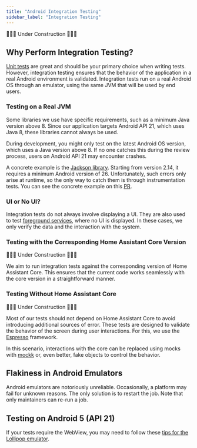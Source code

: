 ```yaml
---
title: "Android Integration Testing"
sidebar_label: "Integration Testing"
---
```


🚧🚧🚧 Under Construction 🚧🚧🚧

## Why Perform Integration Testing?

[Unit tests](unit_testing) are great and should be your primary choice when writing tests. However, integration testing ensures that the behavior of the application in a real Android environment is validated. Integration tests run on a real Android OS through an emulator, using the same JVM that will be used by end users.

### Testing on a Real JVM

Some libraries we use have specific requirements, such as a minimum Java version above 8. Since our application targets Android API 21, which uses Java 8, these libraries cannot always be used. 

During development, you might only test on the latest Android OS version, which uses a Java version above 8. If no one catches this during the review process, users on Android API 21 may encounter crashes.

A concrete example is the [Jackson library](https://github.com/FasterXML/jackson). Starting from version 2.14, it requires a minimum Android version of 26. Unfortunately, such errors only arise at runtime, so the only way to catch them is through instrumentation tests. You can see the concrete example on this [PR](https://github.com/home-assistant/android/pull/5108).

### UI or No UI?

Integration tests do not always involve displaying a UI. They are also used to test [foreground services](https://developer.android.com/develop/background-work/services/fgs), where no UI is displayed. In these cases, we only verify the data and the interaction with the system.

### Testing with the Corresponding Home Assistant Core Version

🚧🚧🚧 Under Construction 🚧🚧🚧

We aim to run integration tests against the corresponding version of Home Assistant Core. This ensures that the current code works seamlessly with the core version in a straightforward manner.

### Testing Without Home Assistant Core

🚧🚧🚧 Under Construction 🚧🚧🚧

Most of our tests should not depend on Home Assistant Core to avoid introducing additional sources of error. These tests are designed to validate the behavior of the screen during user interactions. For this, we use the [Espresso](https://developer.android.com/training/testing/espresso) framework.

In this scenario, interactions with the core can be replaced using mocks with [mockk](https://mockk.io/) or, even better, fake objects to control the behavior.

## Flakiness in Android Emulators

Android emulators are notoriously unreliable. Occasionally, a platform may fail for unknown reasons. The only solution is to restart the job. Note that only maintainers can re-run a job.

## Testing on Android 5 (API 21)

If your tests require the WebView, you may need to follow these [tips for the Lollipop emulator](../tips/lolipop_emulator.md).

